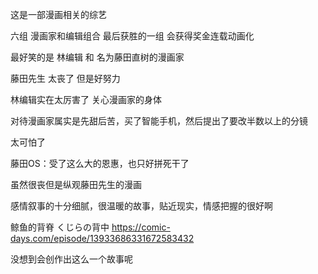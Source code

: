 这是一部漫画相关的综艺

六组 漫画家和编辑组合 最后获胜的一组 会获得奖金连载动画化

最好笑的是 林编辑 和 名为藤田直树的漫画家

藤田先生 太丧了 但是好努力

林编辑实在太厉害了 关心漫画家的身体

对待漫画家属实是先甜后苦，买了智能手机，然后提出了要改半数以上的分镜

太可怕了

藤田OS：受了这么大的恩惠，也只好拼死干了

虽然很丧但是纵观藤田先生的漫画

感情叙事的十分细腻，很温暖的故事，贴近现实，情感把握的很好啊

鲸鱼的背脊  くじらの背中 https://comic-days.com/episode/13933686331672583432

没想到会创作出这么一个故事呢

